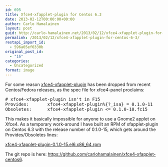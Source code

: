 ```yaml
---
id: 695
title: Xfce4-xfapplet-plugin for Centos 6.3
date: 2013-02-12T00:00:00+00:00
author: Carlo Hamalainen
layout: post
guid: http://carlo-hamalainen.net/2013/02/12/xfce4-xfapplet-plugin-for-centos-6-3/
permalink: /2013/02/12/xfce4-xfapplet-plugin-for-centos-6-3/
restapi_import_id:
  - 596a05ef0330b
original_post_id:
  - "16"
categories:
  - Uncategorized
format: image
---
```

For some reason [xfce4-xfapplet-plugin](http://goodies.xfce.org/projects/panel-plugins/xfce4-xfapplet-plugin) has been dropped from recent Centos/Fedora releases, as the spec file for xfce4-panel proclaims: 

<pre># xfce4-xfapplet-plugin isn't in F15
Provides:       xfce4-xfapplet-plugin%{?_isa} = 0.1.0-11
Obsoletes:      xfce4-xfapplet-plugin <= 0.1.0-10.fc15
</pre>

This makes it basically impossible for anyone to use a Gnome2 applet on Xfce4. As a temporary work-around I have built an RPM of xfapplet-plugin on Centos 6.3 with the release number of 0.1.0-15, which gets around the Provides/Obsoletes lines: 

[xfce4-xfapplet-plugin-0.1.0-15.el6.x86_64.rpm](https://github.com/carlohamalainen/xfce4-xfapplet-centos6/blob/master/RPMS/x86_64/xfce4-xfapplet-plugin-0.1.0-15.el6.x86_64.rpm?raw=true) 

The git repo is here: <https://github.com/carlohamalainen/xfce4-xfapplet-centos6>.